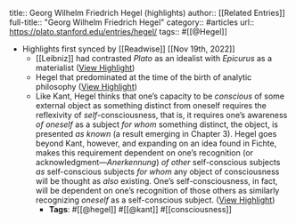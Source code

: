 title:: Georg Wilhelm Friedrich Hegel (highlights)
author:: [[Related Entries]]
full-title:: "Georg Wilhelm Friedrich Hegel"
category:: #articles
url:: https://plato.stanford.edu/entries/hegel/
tags:: #[[@Hegel]]

- Highlights first synced by [[Readwise]] [[Nov 19th, 2022]]
	- [[Leibniz]] had contrasted *Plato* as an idealist with *Epicurus* as a materialist ([View Highlight](https://read.readwise.io/read/01ghqjc8yxb89hceeh5jxybszm))
	- Hegel that predominated at the time of the birth of analytic philosophy ([View Highlight](https://read.readwise.io/read/01ghqjd70s0dvfj54853pg11xe))
	- Like Kant, Hegel thinks that one’s capacity to be *conscious* of some external object as something distinct from oneself requires the reflexivity of *self*-consciousness, that is, it requires one’s awareness *of oneself* as a subject *for whom* something distinct, the object, is presented *as known* (a result emerging in Chapter 3). Hegel goes beyond Kant, however, and expanding on an idea found in Fichte, makes this requirement dependent on one’s recognition (or acknowledgment—*Anerkennung*) *of other* self-conscious subjects *as* self-conscious subjects *for whom* any object of consciousness will be thought as *also* existing. One’s self-consciousness, in fact, will be dependent on one’s recognition of those others as similarly recognizing *oneself* as a self-conscious subject. ([View Highlight](https://read.readwise.io/read/01ghqje3zz8cx3a5ze1vvbppqz))
		- **Tags**: #[[@hegel]] #[[@kant]] #[[consciousness]]